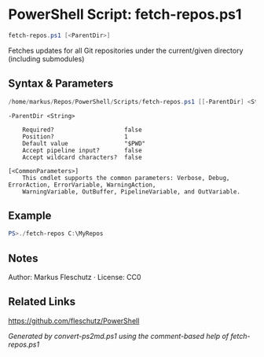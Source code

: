 # PowerShell Script: fetch-repos.ps1
```powershell
fetch-repos.ps1 [<ParentDir>]
```

Fetches updates for all Git repositories under the current/given directory (including submodules)

## Syntax & Parameters
```powershell
/home/markus/Repos/PowerShell/Scripts/fetch-repos.ps1 [[-ParentDir] <String>] [<CommonParameters>]
```

```
-ParentDir <String>
    
    Required?                    false
    Position?                    1
    Default value                "$PWD"
    Accept pipeline input?       false
    Accept wildcard characters?  false
```

```
[<CommonParameters>]
    This cmdlet supports the common parameters: Verbose, Debug, ErrorAction, ErrorVariable, WarningAction, 
    WarningVariable, OutBuffer, PipelineVariable, and OutVariable.
```

## Example
```powershell
PS>./fetch-repos C:\MyRepos
```


## Notes
Author: Markus Fleschutz · License: CC0

## Related Links
https://github.com/fleschutz/PowerShell

*Generated by convert-ps2md.ps1 using the comment-based help of fetch-repos.ps1*
